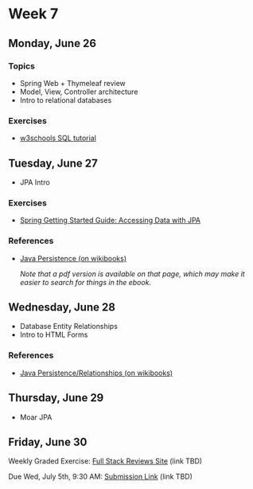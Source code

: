 # Week 7

## Monday, June 26

### Topics

- Spring Web + Thymeleaf review
- Model, View, Controller architecture
- Intro to relational databases

### Exercises

- [w3schools SQL tutorial](https://www.w3schools.com/sql/default.asp)

## Tuesday, June 27

- JPA Intro

### Exercises

- [Spring Getting Started Guide: Accessing Data with JPA](https://spring.io/guides/gs/accessing-data-jpa/)

### References

- [Java Persistence (on wikibooks)](https://en.wikibooks.org/wiki/Java_Persistence)

	*Note that a pdf version is available on that page, which may make it easier to search for things in the ebook.*

## Wednesday, June 28

- Database Entity Relationships
- Intro to HTML Forms 

### References

- [Java Persistence/Relationships (on wikibooks)](https://en.wikibooks.org/wiki/Java_Persistence/Relationships)

## Thursday, June 29

- Moar JPA

## Friday, June 30

Weekly Graded Exercise: [Full Stack Reviews Site](#) (link TBD)

Due Wed, July 5th, 9:30 AM: [Submission Link](#) (link TBD)